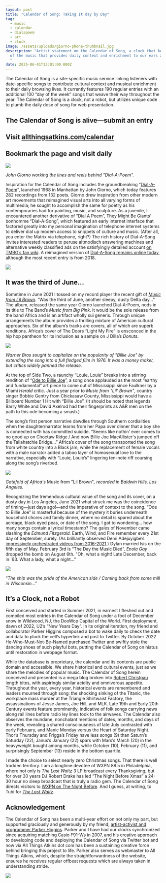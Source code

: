 ```yaml
---
layout: post
title: "Calendar of Song: Taking It day by Day"
tag:
  - music
  - calendar
  - dialapoem
  - art
  - clock
image: /assets/uploads/giorno-phone-thumbnail.jpg
description: "Artist statement on the Calendar of Song, a clock that keeps track
  of the music that provides daily context and enrichment to our ears and souls.
  "
date: 2025-06-01T13:01:00.000Z
---
```

The Calendar of Song is a site-specific music service linking listeners with date-specific songs to contribute cultural context and musical enrichment to their daily browsing lives. It currently features 190 regular entries with an additional 100 “day of the week” songs that weave their way throughout the year. The Calendar of Song is a clock, not a robot, but utilizes unique code to plumb the daily dose of song for web presentation. 

## The Calendar of Song is alive—submit an entry

## Visit [allthingsatkins.com/calendar](http://allthingsatkins.com/calendar)

## [](http://allthingsatkins.com/calendar)Bookmark the page and visit daily 

![](/assets/uploads/giorno-phone-thumbnail.jpg)

*John Giorno working the lines and reels behind "Dial-A-Poem".* 

Inspiration for the Calendar of Song includes the groundbreaking “[Dial-A-Poem](https://giornopoetrysystems.org/dial-a-poem/history)”, launched 1968 in Manhattan by John Giorno, which today features 282 recordings from 132 poets. Giorno drew inspiration from other modern art movements that reimagined visual arts into all varying forms of multimedia; he sought to accomplish the same for poetry as his contemporaries had for painting, music, and sculpture. As a juvenile, I encountered another derivative of “Dial A Poem”, They Might Be Giants’ bonhomme “Dial-A-Song”, which featured an early internet interface that factored greatly into my personal imagination of telephone internet systems to deliver dial up modem access to snippets of culture and music. (After all, you enter the Matrix via telephone, right?) The rich history of Dial-A-Song invites interested readers to peruse altmodisch answering machines and alternative weekly classified ads on the satisfyingly detailed account [on TMBG’s fan wiki](https://tmbw.net/wiki/Dial-A-Song). A reimagined version of [Dial-A-Song remains online today](https://dialasong.com/), although the most recent entry is from 2018. 

![](/assets/uploads/dial-a-poem-rotary-phone.jpg)

## It was the third of June…

Sometime in June 2021 I tossed on my record player the recent gift of *[Music from Lil Brown](https://www.greymatter.fm/community/africa-music-from-lil-brown-1968)*. “Was the third of June, another sleepy, dusty Delta day…” The album, released the same year Giorno launched Dial-A-Poem, nods in its title to The Band’s *Music from Big Pink*. It would be the sole release from the band Africa and is an artifact wholly sui generis. Through unique arrangements the album provides a thrilling mixture of American cultural approaches. Six of the album’s tracks are covers, all of which are superb renditions. Africa’s cover of The Doors “Light My Fire” is ensconced in the hip hop pantheon for its inclusion as a sample on J Dilla’s *Donuts*.

![](/assets/uploads/ode-to-billie-joe-movie-poster.jpg)

*Warner Bros sought to capitalize on the popularity of "Billie Joe" by extending the song into a full fledged film in 1976. It was a money maker, but critics widely panned the release.* 

At the top of Side Two, a raunchy “Louie, Louie” breaks into a stirring rendition of “[Ode to Billie Joe](https://en.wikipedia.org/wiki/Ode_to_Billie_Joe)”, a song once applauded as the most “earthy and fundamental” art piece to come out of Mississippi since Faulkner by a Miami *Herald* critic. Just a year prior to *Music from "Lil’ Brown"*, country singer Bobbie Gentry from Chickasaw County, Mississippi would have a Billboard Number 1 Hit with “Billie Joe”. (It should be noted that legends Barry White and David Axelrod had their fingerprints as A&R men on the path to this ode becoming a smash.) 

The song’s first person narrative dawdles through Southern cordialities when the daughter/narrator learns from her Papa over dinner that a boy she is connected with has committed suicide. “Seems like nothin' ever comes to no good up on Choctaw Ridge / And now Billie Joe MacAllister's jumped off the Tallahatchie Bridge…” Africa’s cover of the song transported the song from white country into a Black jam, while the replacement of female vocals with a male narrator added a taboo layer of homosexual love to the narrative, especially with “Louie, Louie’s” lingering ten-note riff coursing along the song’s riverbed. 

![](/assets/uploads/music-from-lil-brown-gatefold.jpg)

*Gatefold of Africa's* Music from "Lil Brown"*, recorded in Baldwin Hills, Los Angeles.* 

Recognizing the tremendous cultural value of the song and its cover, on a dusty day in Los Angeles, June 2021 what struck me was the coincidence of timing—just days ago!—and the imperative of context to the song. “Ode to Billie Joe” is masterful because of the mystery it buries underneath household chores and family dinner, where no detail is spared about the acreage, black eyed peas, or date of the song. I got to wondering… how many songs contain a lyrical timestamp? The gales of November came slashing the *Edmund Fitzgerald.* Earth, Wind, and Fire remember every 21st day of September, surely. (As brilliantly observed Demi Adejuyigbe’s [impressively orchestrated videos from 2016-2021](https://www.youtube.com/playlist?list=PLhT8ACQdPzpwkpvnvvPf6jCfWxEPmn-Kk).) Dylan married Isis on the fifth day of May. February 3rd is “The Day the Music Died”. *Enola Gay* dropped the bomb on August 6th. "Oh, what a night! Late December, back in '63. What a lady, what a night..."  

![](/assets/uploads/fitzgerald-on-the-st-marys-credit-photo-robert-campbell-.jpg)

*"The ship was the pride of the American side / Coming back from some mill in Wisconsin..."*

## It’s a Clock, not a Robot 

First conceived and started in Summer 2021, in earnest I fleshed out and compiled most entries in the Calendar of Song under a foot of December snow in Wildwood, NJ, the DooWop Capital of the World. First deployment, dawn of 2022, U2’s “New Years Day”. In its original iteration, my friend and collaborator Parker Higgins composed a bot to wake daily to check the date and data to pluck the cell’s hyperlink and post to Twitter. By October 2022 He-Who-Must-Not-Be-Named purchased Twitter and swiftly stole the dancing shoes of such playful bots, putting the Calendar of Song on hiatus until restoration in webpage format. 

While the database is proprietary, the calendar and its contents are public domain and accessible. We share historical and cultural events, just as we share the melodies of popular music. The Calendar of Song herein conceived and presented is a mega blog broken into [Robert Christgau](https://robertchristgau.com/) length bites, with aspiringly similar acidity and omnivorous appetite. Throughout the year, every year, historical events are remembered and leaders mourned through song: the shocking sinking of the Titanic, the workplace mass murder at the Triangle Shirtwaist Factory, the assassinations of Jesse James, Joe Hill, and MLK. Late 19th and Early 20th Century events feature prominently, indicative of folk songs carrying news along rail lines before radio ley lines took to the airwaves. The Calendar also observes the mundane, nonchalant mentions of dates, months, and days of the week, revealing a shared consciousness of late July contrasted with early February, and Manic Monday versus the Heart of Saturday Night. Thor’s Thursday and Frigga’s Friday have less songs (9) than Saturn’s Saturday (22); Janus’s January (22) spars with Mars’s March (20) in the heavyweight bought among months, while October (10), February (11), and surprisingly September (13) reside in the bottom quartile.  

I made the choice to select nearly zero Christmas songs. That there is well trodden territory. I am a longtime devotee of WXPN 88.5 in Philadelphia, where not only is *The Last Waltz* 3 LP broadcast every Thanksgiving, but for over 30 years DJ Robert Drake has led “The Night Before Xmas” a 24-30 hour no sleep broadcast that is truly a radio gem. The Calendar of Song directs visitors to [WXPN on The Night Before](https://xpn.org/program/the-night-before/). And I guess, at writing, to Tubi for *[The Last Waltz](https://www.criterion.com/films/29460-the-last-waltz?srsltid=AfmBOoqMUIjUp1f_AntDE83Z1bstGFrB0UUf2t1R143uTcywtXl73TPD)*. 

## Acknowledgement 

The Calendar of Song has been a multi-year effort on not only my part, but supported graciously and generously by my friend, [artist-activist and programmer Parker Higgins](https://parkerhiggins.net/). Parker and I have had our clocks synchronized since acquiring matching Casio F91-Ws in 2007, and his creative approach to developing code and deploying the Calendar of Song via Twitter bot and now via All Things Atkins dot com has been a sustaining creative force behind bringing this project to life. Parker also serves as webmaster to All Things Atkins, which, despite the straightforwardness of the website, ensures he receives regular offbeat requests which are always taken in understanding stride.

![](/assets/uploads/gentry-memorial-plaque.jpeg)
